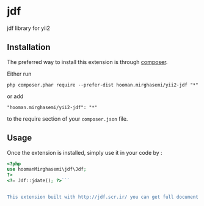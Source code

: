 jdf
===
jdf library for yii2

Installation
------------

The preferred way to install this extension is through [composer](http://getcomposer.org/download/).

Either run

```
php composer.phar require --prefer-dist hooman.mirghasemi/yii2-jdf "*"
```

or add

```
"hooman.mirghasemi/yii2-jdf": "*"
```

to the require section of your `composer.json` file.


Usage
-----

Once the extension is installed, simply use it in your code by  :

```php
<?php 
use hoomanMirghasemi\jdf\Jdf;
?>
<?= Jdf::jdate(); ?>```


This extension built with http://jdf.scr.ir/ you can get full document there.

